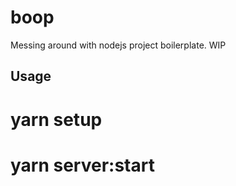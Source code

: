 # boop
Messing around with nodejs project boilerplate. WIP

## Usage
# yarn setup
# yarn server:start
